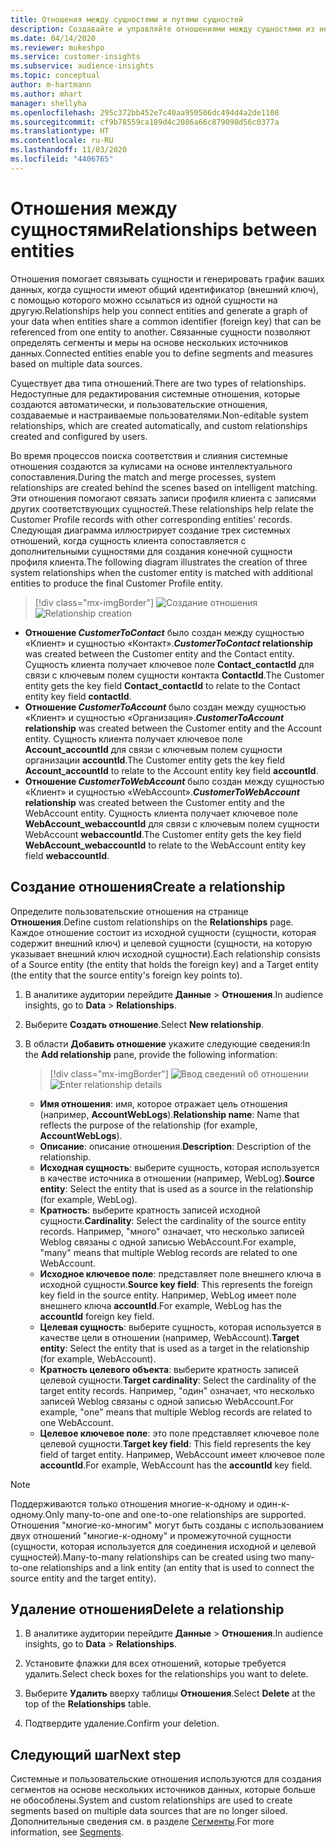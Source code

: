 ```yaml
---
title: Отношения между сущностями и путями сущностей
description: Создавайте и управляйте отношениями между сущностями из нескольких источников данных.
ms.date: 04/14/2020
ms.reviewer: mukeshpo
ms.service: customer-insights
ms.subservice: audience-insights
ms.topic: conceptual
author: m-hartmann
ms.author: mhart
manager: shellyha
ms.openlocfilehash: 295c372bb452e7c40aa950506dc494d4a2de1108
ms.sourcegitcommit: cf9b78559ca189d4c2086a66c879098d56c0377a
ms.translationtype: HT
ms.contentlocale: ru-RU
ms.lasthandoff: 11/03/2020
ms.locfileid: "4406765"
---
```

# <a name="relationships-between-entities"></a><span data-ttu-id="e3744-103">Отношения между сущностями</span><span class="sxs-lookup"><span data-stu-id="e3744-103">Relationships between entities</span></span>

<span data-ttu-id="e3744-104">Отношения помогает связывать сущности и генерировать график ваших данных, когда сущности имеют общий идентификатор (внешний ключ), с помощью которого можно ссылаться из одной сущности на другую.</span><span class="sxs-lookup"><span data-stu-id="e3744-104">Relationships help you connect entities and generate a graph of your data when entities share a common identifier (foreign key) that can be referenced from one entity to another.</span></span> <span data-ttu-id="e3744-105">Связанные сущности позволяют определять сегменты и меры на основе нескольких источников данных.</span><span class="sxs-lookup"><span data-stu-id="e3744-105">Connected entities enable you to define segments and measures based on multiple data sources.</span></span>

<span data-ttu-id="e3744-106">Существует два типа отношений.</span><span class="sxs-lookup"><span data-stu-id="e3744-106">There are two types of relationships.</span></span> <span data-ttu-id="e3744-107">Недоступные для редактирования системные отношения, которые создаются автоматически, и пользовательские отношения, создаваемые и настраиваемые пользователями.</span><span class="sxs-lookup"><span data-stu-id="e3744-107">Non-editable system relationships, which are created automatically, and custom relationships created and configured by users.</span></span>

<span data-ttu-id="e3744-108">Во время процессов поиска соответствия и слияния системные отношения создаются за кулисами на основе интеллектуального сопоставления.</span><span class="sxs-lookup"><span data-stu-id="e3744-108">During the match and merge processes, system relationships are created behind the scenes based on intelligent matching.</span></span> <span data-ttu-id="e3744-109">Эти отношения помогают связать записи профиля клиента с записями других соответствующих сущностей.</span><span class="sxs-lookup"><span data-stu-id="e3744-109">These relationships help relate the Customer Profile records with other corresponding entities' records.</span></span> <span data-ttu-id="e3744-110">Следующая диаграмма иллюстрирует создание трех системных отношений, когда сущность клиента сопоставляется с дополнительными сущностями для создания конечной сущности профиля клиента.</span><span class="sxs-lookup"><span data-stu-id="e3744-110">The following diagram illustrates the creation of three system relationships when the customer entity is matched with additional entities to produce the final Customer Profile entity.</span></span>

> [!div class="mx-imgBorder"]
> <span data-ttu-id="e3744-111">![Создание отношения](media/relationships-entities-merge.png "Создание отношения")</span><span class="sxs-lookup"><span data-stu-id="e3744-111">![Relationship creation](media/relationships-entities-merge.png "Relationship creation")</span></span>

- <span data-ttu-id="e3744-112">**Отношение *CustomerToContact*** было создан между сущностью «Клиент» и сущностью «Контакт».</span><span class="sxs-lookup"><span data-stu-id="e3744-112">***CustomerToContact* relationship** was created between the Customer entity and the Contact entity.</span></span> <span data-ttu-id="e3744-113">Сущность клиента получает ключевое поле **Contact_contactId** для связи с ключевым полем сущности контакта **ContactId**.</span><span class="sxs-lookup"><span data-stu-id="e3744-113">The Customer entity gets the key field **Contact_contactId** to relate to the Contact entity key field **contactId**.</span></span>
- <span data-ttu-id="e3744-114">**Отношение _CustomerToAccount_** было создан между сущностью «Клиент» и сущностью «Организация».</span><span class="sxs-lookup"><span data-stu-id="e3744-114">**_CustomerToAccount_ relationship** was created between the Customer entity and the Account entity.</span></span> <span data-ttu-id="e3744-115">Сущность клиента получает ключевое поле **Account_accountId** для связи с ключевым полем сущности организации **accountId**.</span><span class="sxs-lookup"><span data-stu-id="e3744-115">The Customer entity gets the key field **Account_accountId** to relate to the Account entity key field **accountId**.</span></span>
- <span data-ttu-id="e3744-116">**Отношение _CustomerToWebAccount_** было создан между сущностью «Клиент» и сущностью «WebAccount».</span><span class="sxs-lookup"><span data-stu-id="e3744-116">**_CustomerToWebAccount_ relationship** was created between the Customer entity and the WebAccount entity.</span></span> <span data-ttu-id="e3744-117">Сущность клиента получает ключевое поле **WebAccount_webaccountId** для связи с ключевым полем сущности WebAccount **webaccountId**.</span><span class="sxs-lookup"><span data-stu-id="e3744-117">The Customer entity gets the key field **WebAccount_webaccountId** to relate to the WebAccount entity key field **webaccountId**.</span></span>

## <a name="create-a-relationship"></a><span data-ttu-id="e3744-118">Создание отношения</span><span class="sxs-lookup"><span data-stu-id="e3744-118">Create a relationship</span></span>

<span data-ttu-id="e3744-119">Определите пользовательские отношения на странице **Отношения**.</span><span class="sxs-lookup"><span data-stu-id="e3744-119">Define custom relationships on the **Relationships** page.</span></span> <span data-ttu-id="e3744-120">Каждое отношение состоит из исходной сущности (сущности, которая содержит внешний ключ) и целевой сущности (сущности, на которую указывает внешний ключ исходной сущности).</span><span class="sxs-lookup"><span data-stu-id="e3744-120">Each relationship consists of a Source entity (the entity that holds the foreign key) and a Target entity (the entity that the source entity's foreign key points to).</span></span>

1. <span data-ttu-id="e3744-121">В аналитике аудитории перейдите **Данные** > **Отношения**.</span><span class="sxs-lookup"><span data-stu-id="e3744-121">In audience insights, go to **Data** > **Relationships**.</span></span>

2. <span data-ttu-id="e3744-122">Выберите **Создать отношение**.</span><span class="sxs-lookup"><span data-stu-id="e3744-122">Select **New relationship**.</span></span>

3. <span data-ttu-id="e3744-123">В области **Добавить отношение** укажите следующие сведения:</span><span class="sxs-lookup"><span data-stu-id="e3744-123">In the **Add relationship** pane, provide the following information:</span></span>

   > [!div class="mx-imgBorder"]
   > <span data-ttu-id="e3744-124">![Ввод сведений об отношении](media/relationships-add.png "Ввод сведений об отношении")</span><span class="sxs-lookup"><span data-stu-id="e3744-124">![Enter relationship details](media/relationships-add.png "Enter relationship details")</span></span>

   - <span data-ttu-id="e3744-125">**Имя отношения**: имя, которое отражает цель отношения (например, **AccountWebLogs**).</span><span class="sxs-lookup"><span data-stu-id="e3744-125">**Relationship name**: Name that reflects the purpose of the relationship (for example, **AccountWebLogs**).</span></span>
   - <span data-ttu-id="e3744-126">**Описание**: описание отношения.</span><span class="sxs-lookup"><span data-stu-id="e3744-126">**Description**: Description of the relationship.</span></span>
   - <span data-ttu-id="e3744-127">**Исходная сущность**: выберите сущность, которая используется в качестве источника в отношении (например, WebLog).</span><span class="sxs-lookup"><span data-stu-id="e3744-127">**Source entity**: Select the entity that is used as a source in the relationship (for example, WebLog).</span></span>
   - <span data-ttu-id="e3744-128">**Кратность**: выберите кратность записей исходной сущности.</span><span class="sxs-lookup"><span data-stu-id="e3744-128">**Cardinality**: Select the cardinality of the source entity records.</span></span> <span data-ttu-id="e3744-129">Например, "много" означает, что несколько записей Weblog связаны с одной записью WebAccount.</span><span class="sxs-lookup"><span data-stu-id="e3744-129">For example, "many" means that multiple Weblog records are related to one WebAccount.</span></span>
   - <span data-ttu-id="e3744-130">**Исходное ключевое поле**: представляет поле внешнего ключа в исходной сущности.</span><span class="sxs-lookup"><span data-stu-id="e3744-130">**Source key field**: This represents the foreign key field in the source entity.</span></span> <span data-ttu-id="e3744-131">Например, WebLog имеет поле внешнего ключа **accountId**.</span><span class="sxs-lookup"><span data-stu-id="e3744-131">For example, WebLog has the **accountId** foreign key field.</span></span>
   - <span data-ttu-id="e3744-132">**Целевая сущность**: выберите сущность, которая используется в качестве цели в отношении (например, WebAccount).</span><span class="sxs-lookup"><span data-stu-id="e3744-132">**Target entity**: Select the entity that is used as a target in the relationship (for example, WebAccount).</span></span>
   - <span data-ttu-id="e3744-133">**Кратность целевого объекта**: выберите кратность записей целевой сущности.</span><span class="sxs-lookup"><span data-stu-id="e3744-133">**Target cardinality**: Select the cardinality of the target entity records.</span></span> <span data-ttu-id="e3744-134">Например, "один" означает, что несколько записей Weblog связаны с одной записью WebAccount.</span><span class="sxs-lookup"><span data-stu-id="e3744-134">For example, "one" means that multiple Weblog records are related to one WebAccount.</span></span>
   - <span data-ttu-id="e3744-135">**Целевое ключевое поле**: это поле представляет ключевое поле целевой сущности.</span><span class="sxs-lookup"><span data-stu-id="e3744-135">**Target key field**: This field represents the key field of target entity.</span></span> <span data-ttu-id="e3744-136">Например, WebAccount имеет ключевое поле **accountId**.</span><span class="sxs-lookup"><span data-stu-id="e3744-136">For example, WebAccount has the **accountId** key field.</span></span>

> [!NOTE]
> <span data-ttu-id="e3744-137">Поддерживаются только отношения многие-к-одному и один-к-одному.</span><span class="sxs-lookup"><span data-stu-id="e3744-137">Only many-to-one and one-to-one relationships are supported.</span></span> <span data-ttu-id="e3744-138">Отношения "многие-ко-многим" могут быть созданы с использованием двух отношений "многие-к-одному" и промежуточной сущности (сущности, которая используется для соединения исходной и целевой сущностей).</span><span class="sxs-lookup"><span data-stu-id="e3744-138">Many-to-many relationships can be created using two many-to-one relationships and a link entity (an entity that is used to connect the source entity and the target entity).</span></span>

## <a name="delete-a-relationship"></a><span data-ttu-id="e3744-139">Удаление отношения</span><span class="sxs-lookup"><span data-stu-id="e3744-139">Delete a relationship</span></span>

1. <span data-ttu-id="e3744-140">В аналитике аудитории перейдите **Данные** > **Отношения**.</span><span class="sxs-lookup"><span data-stu-id="e3744-140">In audience insights, go to **Data** > **Relationships**.</span></span>

2. <span data-ttu-id="e3744-141">Установите флажки для всех отношений, которые требуется удалить.</span><span class="sxs-lookup"><span data-stu-id="e3744-141">Select check boxes for the relationships you want to delete.</span></span>

3. <span data-ttu-id="e3744-142">Выберите **Удалить** вверху таблицы **Отношения**.</span><span class="sxs-lookup"><span data-stu-id="e3744-142">Select **Delete** at the top of the **Relationships** table.</span></span>

4. <span data-ttu-id="e3744-143">Подтвердите удаление.</span><span class="sxs-lookup"><span data-stu-id="e3744-143">Confirm your deletion.</span></span>

## <a name="next-step"></a><span data-ttu-id="e3744-144">Следующий шаг</span><span class="sxs-lookup"><span data-stu-id="e3744-144">Next step</span></span>

<span data-ttu-id="e3744-145">Системные и пользовательские отношения используются для создания сегментов на основе нескольких источников данных, которые больше не обособлены.</span><span class="sxs-lookup"><span data-stu-id="e3744-145">System and custom relationships are used to create segments based on multiple data sources that are no longer siloed.</span></span> <span data-ttu-id="e3744-146">Дополнительные сведения см. в разделе [Сегменты](segments.md).</span><span class="sxs-lookup"><span data-stu-id="e3744-146">For more information, see [Segments](segments.md).</span></span>
